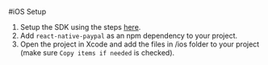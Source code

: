 #iOS Setup

1. Setup the SDK using the steps [here](https://github.com/paypal/PayPal-iOS-SDK).
2. Add `react-native-paypal` as an npm dependency to your project.
3. Open the project in Xcode and add the files in /ios folder to your project (make sure `Copy items if needed` is checked).

